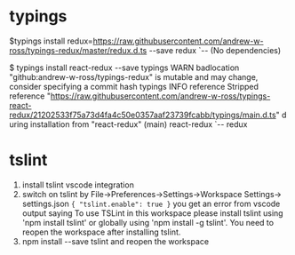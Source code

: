 # typings
$typings install redux=https://raw.githubusercontent.com/andrew-w-ross/typings-redux/master/redux.d.ts  --save
redux
`-- (No dependencies)


$ typings install react-redux --save
typings WARN badlocation "github:andrew-w-ross/typings-redux" is mutable and may change, consider specifying a commit hash
typings INFO reference Stripped reference "https://raw.githubusercontent.com/andrew-w-ross/typings-react-redux/21202533f75a73d4fa4c50e0357aaf23739fcabb/typings/main.d.ts" d
uring installation from "react-redux" (main)
react-redux
`-- redux

# tslint
1. install tslint vscode integration
2. switch on tslint by File->Preferences->Settings->Workspace Settings-> settings.json
`{ "tslint.enable": true }`
you get an error from vscode output saying
 To use TSLint in this workspace please install tslint using 'npm install tslint' or globally using 'npm install -g tslint'.
You need to reopen the workspace after installing tslint.
3. npm install --save tslint and reopen the workspace